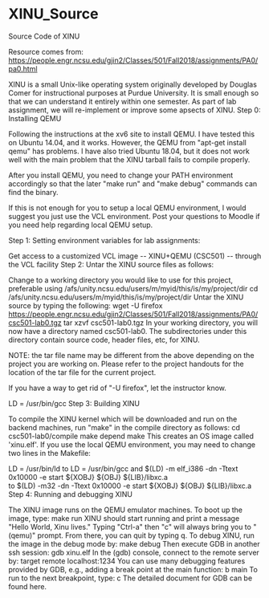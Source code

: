 # XINU_Source
Source Code of XINU

Resource comes from: 
https://people.engr.ncsu.edu/gjin2/Classes/501/Fall2018/assignments/PA0/pa0.html

XINU is a small Unix-like operating system originally developed by Douglas Comer for instructional purposes at Purdue University. It is small enough so that we can understand it entirely within one semester. As part of lab assignment, we will re-implement or improve some apsects of XINU.
Step 0: Installing QEMU

Following the instructions at the xv6 site to install QEMU.
I have tested this on Ubuntu 14.04, and it works. However, the QEMU from "apt-get install qemu" has problems. I have also tried Ubuntu 18.04, but it does not work well with the main problem that the XINU tarball fails to compile properly.

After you install QEMU, you need to change your PATH environment accordingly so that the later "make run" and "make debug" commands can find the binary.

If this is not enough for you to setup a local QEMU environment, I would suggest you just use the VCL environment. Post your questions to Moodle if you need help regarding local QEMU setup.

Step 1: Setting environment variables for lab assignments:

Get access to a customized VCL image -- XINU+QEMU (CSC501) -- through the VCL facility
Step 2: Untar the XINU source files as follows:

Change to a working directory you would like to use for this project, preferable using /afs/unity.ncsu.edu/users/m/myid/this/is/my/project/dir
cd /afs/unity.ncsu.edu/users/m/myid/this/is/my/project/dir
Untar the XINU source by typing the following:
wget -U firefox https://people.engr.ncsu.edu/gjin2/Classes/501/Fall2018/assignments/PA0/csc501-lab0.tgz
tar xzvf csc501-lab0.tgz
In your working directory, you will now have a directory named csc501-lab0. The subdirectories under this directory contain source code, header files, etc, for XINU.

NOTE: the tar file name may be different from the above depending on the project you are working on. Please refer to the project handouts for the location of the tar file for the current project.

If you have a way to get rid of "-U firefox", let the instructor know.

LD = /usr/bin/gcc
Step 3: Building XINU

To compile the XINU kernel which will be downloaded and run on the backend machines, run "make" in the compile directory as follows:
cd csc501-lab0/compile
make depend
make
This creates an OS image called 'xinu.elf'.
If you use the local QEMU environment, you may need to change two lines in the Makefile:

LD      =       /usr/bin/ld
to
LD      =       /usr/bin/gcc
and
	$(LD) -m elf_i386 -dn -Ttext 0x10000 -e start ${XOBJ} ${OBJ} ${LIB}/libxc.a \
to
	$(LD) -m32 -dn -Ttext 0x10000 -e start ${XOBJ} ${OBJ} ${LIB}/libxc.a \
Step 4: Running and debugging XINU

The XINU image runs on the QEMU emulator machines. To boot up the image, type:
make run
XINU should start running and print a message "Hello World, Xinu lives."
Typing "Ctrl-a" then "c" will always bring you to "(qemu)" prompt. From there, you can quit by typing q.
To debug XINU, run the image in the debug mode by:
make debug
Then execute GDB in another ssh session:
gdb xinu.elf
In the (gdb) console, connect to the remote server by:
target remote localhost:1234
You can use many debugging features provided by GDB, e.g., adding a break point at the main function:
b main
To run to the next breakpoint, type:
c
The detailed document for GDB can be found here.
